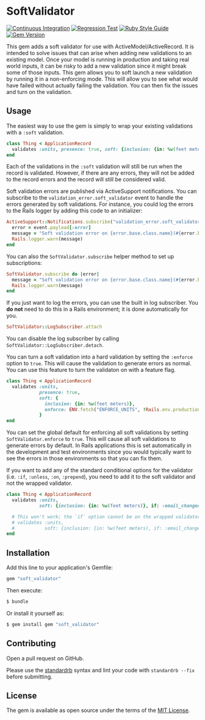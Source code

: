 # SoftValidator

[![Continuous Integration](https://github.com/bdurand/soft_validator/actions/workflows/continuous_integration.yml/badge.svg)](https://github.com/bdurand/soft_validator/actions/workflows/continuous_integration.yml)
[![Regression Test](https://github.com/bdurand/soft_validator/actions/workflows/regression_test.yml/badge.svg)](https://github.com/bdurand/soft_validator/actions/workflows/regression_test.yml)
[![Ruby Style Guide](https://img.shields.io/badge/code_style-standard-brightgreen.svg)](https://github.com/testdouble/standard)
[![Gem Version](https://badge.fury.io/rb/soft_validator.svg)](https://badge.fury.io/rb/soft_validator)

This gem adds a soft validator for use with ActiveModel/ActiveRecord. It is intended to solve issues that can arise when adding new validations to an existing model. Once your model is running in production and taking real world inputs, it can be risky to add a new validation since it might break some of those inputs. This gem allows you to soft launch a new validation by running it in a non-enforcing mode. This will allow you to see what would have failed without actually failing the validation. You can then fix the issues and turn on the validation.

## Usage

The easiest way to use the gem is simply to wrap your existing validations with a `:soft` validation.

```ruby
class Thing < ApplicationRecord
  validates :units, presence: true, soft: {inclusion: {in: %w(feet meters)}}
end
```

Each of the validations in the `:soft` validation will still be run when the record is validated. However, if there are any errors, they will not be added to the record errors and the record will still be considered valid.

Soft validation errors are published via ActiveSupport notifications. You can subscribe to the `validation_error.soft_validator` event to handle the errors generated by soft validations. For instance, you could log the errors to the Rails logger by adding this code to an initializer:

```ruby
ActiveSupport::Notifications.subscribe("validation_error.soft_validator") do |event|
  error = event.payload[:error]
  message = "Soft validation error on {error.base.class.name}(#{error.base.id}): #{error.full_message}"
  Rails.logger.warn(message)
end
```

You can also the `SoftValidator.subscribe` helper method to set up subscriptions:

```ruby
SoftValidator.subscribe do |error|
  message = "Soft validation error on {error.base.class.name}(#{error.base.id}): #{error.full_message}"
  Rails.logger.warn(message)
end
```

If you just want to log the errors, you can use the built in log subscriber. You **do not** need to do this in a Rails environment; it is done automatically for you.

```ruby
SoftValidator::LogSubscriber.attach
```

You can disable the log subscriber by calling `SoftValidator::LogSubscriber.detach`.

You can turn a soft validation into a hard validation by setting the `:enforce` option to `true`. This will cause the validation to generate errors as normal. You can use this feature to turn the validaton on with a feature flag.

```ruby
class Thing < ApplicationRecord
  validates :units,
            presence: true,
            soft: {
              inclusion: {in: %w(feet meters)},
              enforce: ENV.fetch("ENFORCE_UNITS", !Rails.env.production?.to_s) == "true"
            }
end
```

You can set the global default for enforcing all soft validations by setting `SoftValidator.enforce`  to `true`. This will cause all soft validations to generate errors by default. In Rails applications this is set automatically in the development and test environments since you would typically want to see the errors in those environments so that you can fix them.

If you want to add any of the standard conditional options for the validator (i.e. `:if`, `:unless`, `:on`, `:prepend`), you need to add it to the soft validator and not the wrapped validator.

```ruby
class Thing < ApplicationRecord
  validates :units,
            soft: {inclusion: {in: %w(feet meters)}, if: :email_changed?}

  # This won't work; the `if` option cannot be on the wrapped validator:
  # validates :units,
  #           soft: {inclusion: {in: %w(feet meters), if: :email_changed?}}
end
```

## Installation

Add this line to your application's Gemfile:

```ruby
gem "soft_validator"
```

Then execute:
```bash
$ bundle
```

Or install it yourself as:
```bash
$ gem install gem "soft_validator"
```

## Contributing

Open a pull request on GitHub.

Please use the [standardrb](https://github.com/testdouble/standard) syntax and lint your code with `standardrb --fix` before submitting.

## License

The gem is available as open source under the terms of the [MIT License](https://opensource.org/licenses/MIT).
